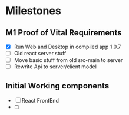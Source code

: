 # Milestones

## M1 Proof of Vital Requirements

- [x] Run Web and Desktop in compiled app 1.0.7
- [ ] Old react server stuff
- [ ] Move basic stuff from old src-main to server
- [ ] Rewrite Api to server/client model

## Initial Working components

- [ ] React FrontEnd
- [ ] 
